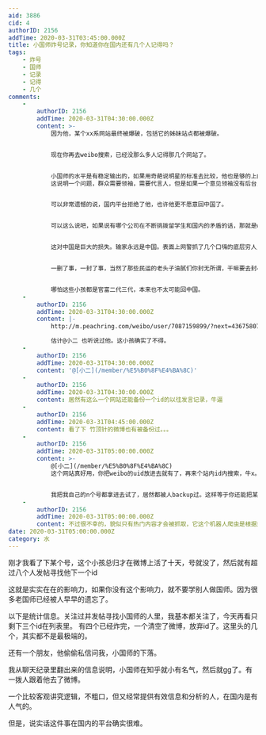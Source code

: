 ```yaml
---
aid: 3886
cid: 4
authorID: 2156
addTime: 2020-03-31T03:45:00.000Z
title: 小国师炸号记录，你知道你在国内还有几个人记得吗？
tags:
    - 炸号
    - 国师
    - 记录
    - 记得
    - 几个
comments:
    -
        authorID: 2156
        addTime: 2020-03-31T04:30:00.000Z
        content: >-
            因为他，某个xx系网站最终被爆破，包括它的姊妹站点都被爆破。


            现在你再去weibo搜索，已经没那么多人记得那几个网站了。


            小国师的水平是有稳定输出的，如果用奇葩说明星的标准去比较，他也是够的上的。
            这说明一个问题，群众需要领袖，需要代言人，但是如果一个意见领袖没有后台，在国内的社交平台是没有任何安全可言。你根本不知道举报你的到底是什么人。


            可以非常遗憾的说，国内平台拒绝了他，也许他更不愿意回中国了。


            可以这么说吧，如果说有哪个公司在不断挑拨留学生和国内的矛盾的话，那就是weibo本身。因为它的存在，也许有几万人更加不愿意回到中国。


            这对中国是巨大的损失。输家永远是中国。表面上网警抓了几个口嗨的底层穷人，但实际上损失是巨大的。


            一删了事，一封了事，当然了那些民运的老头子油腻们你封无所谓，干嘛要去封小孩，你输掉的是中国。


            哪怕这些小孩都是官富二代三代，本来也不太可能回中国。
    -
        authorID: 2156
        addTime: 2020-03-31T04:30:00.000Z
        content: |-
            http://m.peachring.com/weibo/user/7087159899/?next=4367580737389429

            估计@小二 也听说过他。这小孩确实了不得。
    -
        authorID: 2156
        addTime: 2020-03-31T04:30:00.000Z
        content: '@[小二](/member/%E5%B0%8F%E4%BA%8C)'
    -
        authorID: 2156
        addTime: 2020-03-31T04:30:00.000Z
        content: 居然有这么一个网站还能备份一个id的以往发言记录，牛逼
    -
        authorID: 2156
        addTime: 2020-03-31T04:45:00.000Z
        content: 看了下 竹顶针的微博也有被备份过。。。
    -
        authorID: 2156
        addTime: 2020-03-31T05:00:00.000Z
        content: >-
            @[小二](/member/%E5%B0%8F%E4%BA%8C)
            这个网站真好用，你把weibo的uid放进去就有了，再来个站内id内搜索，牛x。


            我把我自己的n个号都拿进去试了，居然都被人backup过。这样等于你还能把某些内容分享给国内人。
    -
        authorID: 2156
        addTime: 2020-03-31T05:00:00.000Z
        content: 不过很不幸的，貌似只有热门内容才会被抓取，它这个机器人爬虫是根据热度自动抓的，没热度没转发的都没抓到。
date: 2020-03-31T05:00:00.000Z
category: 水
---
```


刚才我看了下某个号，这个小孩总归才在微博上活了十天，号就没了，然后就有超过八个人发帖寻找他下一个id

这就是实实在在的影响力，如果你没有这个影响力，就不要学别人做国师。因为很多老国师已经被人早早的遗忘了。

以下是统计信息。关注过并发帖寻找小国师的人里，我基本都关注了，今天再看只剩下三个id在列表里。 有四个已经炸完，一个清空了微博，放弃id了。这里头的几个，其实都不是最极端的。

还有一个朋友，他偷偷私信问我，小国师的下落。

我从聊天纪录里翻出来的信息说明，小国师在知乎就小有名气，然后就gg了。有一拨人跟着他去了微博。

一个比较客观讲究逻辑，不粗口，但又经常提供有效信息和分析的人，在国内是有人气的。

但是，说实话这件事在国内的平台确实很难。
